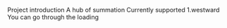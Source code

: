 Project introduction
A hub of summation
Currently supported
1.westward
You can go through the loading
